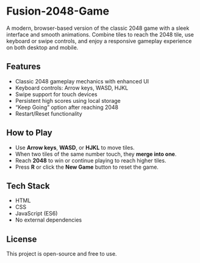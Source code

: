 # Fusion-2048-Game

A modern, browser-based version of the classic 2048 game with a sleek interface and smooth animations. Combine tiles to reach the 2048 tile, use keyboard or swipe controls, and enjoy a responsive gameplay experience on both desktop and mobile.

## Features

- Classic 2048 gameplay mechanics with enhanced UI
- Keyboard controls: Arrow keys, WASD, HJKL
- Swipe support for touch devices
- Persistent high scores using local storage
- “Keep Going” option after reaching 2048
- Restart/Reset functionality

## How to Play

- Use **Arrow keys**, **WASD**, or **HJKL** to move tiles.
- When two tiles of the same number touch, they **merge into one**.
- Reach **2048** to win or continue playing to reach higher tiles.
- Press **R** or click the **New Game** button to reset the game.

## Tech Stack

- HTML
- CSS
- JavaScript (ES6)
- No external dependencies

## License

This project is open-source and free to use.
